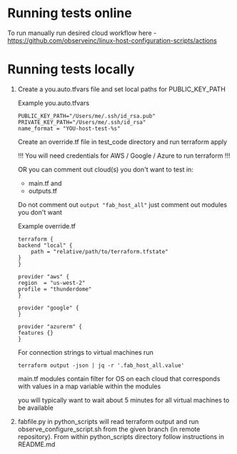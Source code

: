 # Running tests online
To run manually run desired cloud workflow here - https://github.com/observeinc/linux-host-configuration-scripts/actions

# Running tests locally
1. Create a you.auto.tfvars file and set local paths for PUBLIC_KEY_PATH

    Example you.auto.tfvars

    ```
    PUBLIC_KEY_PATH="/Users/me/.ssh/id_rsa.pub"
    PRIVATE_KEY_PATH="/Users/me/.ssh/id_rsa"
    name_format = "YOU-host-test-%s"
    ```

    Create an override.tf file in test_code directory and run terraform apply

    !!! You will need credentials for AWS / Google / Azure to run terraform !!!
    
    OR you can comment out cloud(s) you don't want to test in:
    - main.tf and
    - outputs.tf
    
    Do not comment out ```output "fab_host_all"``` just comment out modules you don't want

    Example override.tf

    ```
    terraform {
    backend "local" {
        path = "relative/path/to/terraform.tfstate"
    }
    }

    provider "aws" {
    region  = "us-west-2"
    profile = "thunderdome"
    }

    provider "google" {
    }

    provider "azurerm" {
    features {}
    }
    ```

    For connection strings to virtual machines run

    ```
    terraform output -json | jq -r '.fab_host_all.value'
    ```

    main.tf modules contain filter for OS on each cloud that corresponds with values in a map variable within the modules

    you will typically want to wait about 5 minutes for all virtual machines to be available

2. fabfile.py in python_scripts will read terraform output and run observe_configure_script.sh from the given branch (in remote repository).  From within python_scripts directory follow instructions in README.md